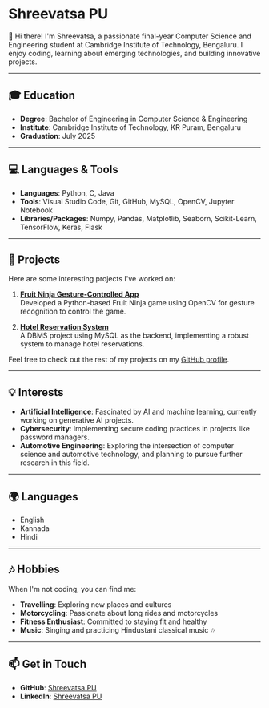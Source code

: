 # Shreevatsa PU

👋 Hi there! I'm Shreevatsa, a passionate final-year Computer Science and Engineering student at Cambridge Institute of Technology, Bengaluru. I enjoy coding, learning about emerging technologies, and building innovative projects.

---

## 🎓 **Education**
- **Degree**: Bachelor of Engineering in Computer Science & Engineering
- **Institute**: Cambridge Institute of Technology, KR Puram, Bengaluru
- **Graduation**: July 2025

---

## 💻 **Languages & Tools**
- **Languages**: Python, C, Java
- **Tools**: Visual Studio Code, Git, GitHub, MySQL, OpenCV, Jupyter Notebook
- **Libraries/Packages**: Numpy, Pandas, Matplotlib, Seaborn, Scikit-Learn, TensorFlow, Keras, Flask

---

## 🔧 **Projects**
Here are some interesting projects I've worked on:

1. **[Fruit Ninja Gesture-Controlled App](https://github.com/unusualmold2003/Fruit-Ninja-App)**  
   Developed a Python-based Fruit Ninja game using OpenCV for gesture recognition to control the game.

2. **[Hotel Reservation System](https://github.com/unusualmold2003/Hotel-Reservation-System)**  
   A DBMS project using MySQL as the backend, implementing a robust system to manage hotel reservations.

Feel free to check out the rest of my projects on my [GitHub profile](https://github.com/unusualmold2003).

---

## 💡 **Interests**
- **Artificial Intelligence**: Fascinated by AI and machine learning, currently working on generative AI projects.
- **Cybersecurity**: Implementing secure coding practices in projects like password managers.
- **Automotive Engineering**: Exploring the intersection of computer science and automotive technology, and planning to pursue further research in this field.

---

## 🌍 **Languages**
- English
- Kannada
- Hindi

---

## 🎶 **Hobbies**
When I'm not coding, you can find me:
- **Travelling**: Exploring new places and cultures
- **Motorcycling**: Passionate about long rides and motorcycles
- **Fitness Enthusiast**: Committed to staying fit and healthy
- **Music**: Singing and practicing Hindustani classical music 🎶

---

## 📫 **Get in Touch**
- **GitHub**: [Shreevatsa PU](https://github.com/unusualmold2003)
- **LinkedIn**: [Shreevatsa PU](https://www.linkedin.com/in/shreevatsa-pu-843115249/)
